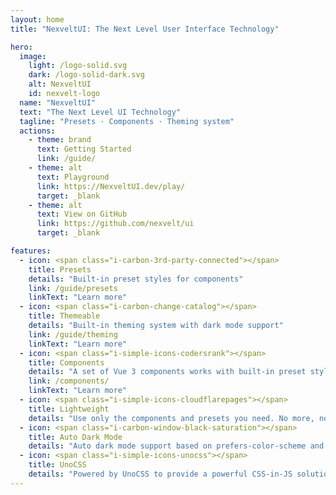 ```yaml
---
layout: home
title: "NexveltUI: The Next Level User Interface Technology"

hero:
  image:
    light: /logo-solid.svg
    dark: /logo-solid-dark.svg
    alt: NexveltUI
    id: nexvelt-logo
  name: "NexveltUI"
  text: "The Next Level UI Technology"
  tagline: "Presets · Components · Theming system"
  actions:
    - theme: brand
      text: Getting Started
      link: /guide/
    - theme: alt
      text: Playground
      link: https://NexveltUI.dev/play/
      target: _blank
    - theme: alt
      text: View on GitHub
      link: https://github.com/nexvelt/ui
      target: _blank

features:
  - icon: <span class="i-carbon-3rd-party-connected"></span>
    title: Presets
    details: "Built-in preset styles for components"
    link: /guide/presets
    linkText: "Learn more"
  - icon: <span class="i-carbon-change-catalog"></span>
    title: Themeable
    details: "Built-in theming system with dark mode support"
    link: /guide/theming
    linkText: "Learn more"
  - icon: <span class="i-simple-icons-codersrank"></span>
    title: Components
    details: "A set of Vue 3 components works with built-in preset styles"
    link: /components/
    linkText: "Learn more"
  - icon: <span class="i-simple-icons-cloudflarepages"></span>
    title: Lightweight
    details: "Use only the components and presets you need. No more, no less."
  - icon: <span class="i-carbon-window-black-saturation"></span>
    title: Auto Dark Mode
    details: "Auto dark mode support based on prefers-color-scheme and user's system theme"
  - icon: <span class="i-simple-icons-unocss"></span>
    title: UnoCSS
    details: "Powered by UnoCSS to provide a powerful CSS-in-JS solution"
---
```

